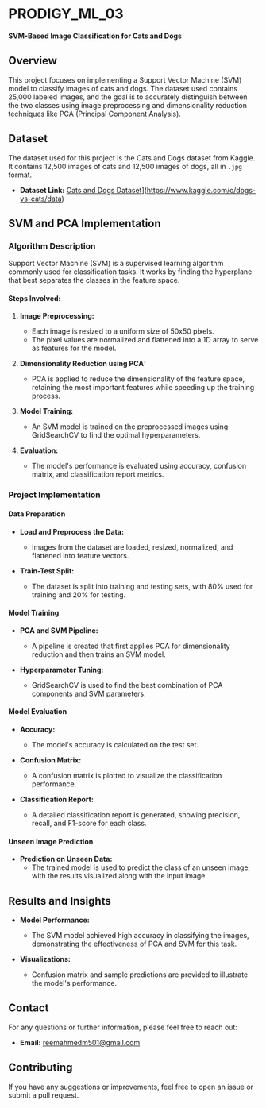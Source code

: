 # PRODIGY_ML_03  
**SVM-Based Image Classification for Cats and Dogs**

## Overview

This project focuses on implementing a Support Vector Machine (SVM) model to classify images of cats and dogs. The dataset used contains 25,000 labeled images, and the goal is to accurately distinguish between the two classes using image preprocessing and dimensionality reduction techniques like PCA (Principal Component Analysis).

## Dataset

The dataset used for this project is the Cats and Dogs dataset from Kaggle. It contains 12,500 images of cats and 12,500 images of dogs, all in `.jpg` format.

- **Dataset Link:** [Cats and Dogs Dataset](https://www.kaggle.com/c/dogs-vs-cats)](https://www.kaggle.com/c/dogs-vs-cats/data)

## SVM and PCA Implementation

### Algorithm Description

Support Vector Machine (SVM) is a supervised learning algorithm commonly used for classification tasks. It works by finding the hyperplane that best separates the classes in the feature space.

#### Steps Involved:

1. **Image Preprocessing:**
    - Each image is resized to a uniform size of 50x50 pixels.
    - The pixel values are normalized and flattened into a 1D array to serve as features for the model.

2. **Dimensionality Reduction using PCA:**
    - PCA is applied to reduce the dimensionality of the feature space, retaining the most important features while speeding up the training process.

3. **Model Training:**
    - An SVM model is trained on the preprocessed images using GridSearchCV to find the optimal hyperparameters.

4. **Evaluation:**
    - The model's performance is evaluated using accuracy, confusion matrix, and classification report metrics.

### Project Implementation

#### Data Preparation

- **Load and Preprocess the Data:**
    - Images from the dataset are loaded, resized, normalized, and flattened into feature vectors.
  
- **Train-Test Split:**
    - The dataset is split into training and testing sets, with 80% used for training and 20% for testing.

#### Model Training

- **PCA and SVM Pipeline:**
    - A pipeline is created that first applies PCA for dimensionality reduction and then trains an SVM model.
  
- **Hyperparameter Tuning:**
    - GridSearchCV is used to find the best combination of PCA components and SVM parameters.

#### Model Evaluation

- **Accuracy:**
    - The model's accuracy is calculated on the test set.

- **Confusion Matrix:**
    - A confusion matrix is plotted to visualize the classification performance.

- **Classification Report:**
    - A detailed classification report is generated, showing precision, recall, and F1-score for each class.

#### Unseen Image Prediction

- **Prediction on Unseen Data:**
    - The trained model is used to predict the class of an unseen image, with the results visualized along with the input image.

## Results and Insights

- **Model Performance:**
    - The SVM model achieved high accuracy in classifying the images, demonstrating the effectiveness of PCA and SVM for this task.

- **Visualizations:**
    - Confusion matrix and sample predictions are provided to illustrate the model's performance.

## Contact

For any questions or further information, please feel free to reach out:

- **Email:** reemahmedm501@gmail.com

## Contributing

If you have any suggestions or improvements, feel free to open an issue or submit a pull request.

